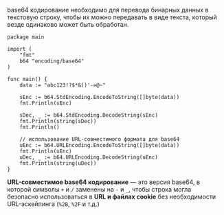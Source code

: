 
base64 кодирование необходимо для перевода бинарных данных в текстовую строку, чтобы их можно передавать в виде текста, который везде одинаково может быть обработан.

```run-go
package main

import (
	"fmt"
	b64 "encoding/base64"
)

func main() {
	data := "abc123!?$*&()'-=@~"
	
	sEnc := b64.StdEncoding.EncodeToString([]byte(data))
	fmt.Println(sEnc)
	
	sDec, _ := b64.StdEncoding.DecodeString(sEnc)
	fmt.Println(string(sDec))
	fmt.Println()
	
	// использование URL-совместимого формата для base64
	uEnc := b64.URLEncoding.EncodeToString([]byte(data))
	fmt.Println(uEnc)
	uDec, _ := b64.URLEncoding.DecodeString(uEnc)
	fmt.Println(string(uDec))
}
```

**URL-совместимое base64 кодирование** — это версия base64, в которой символы `+` и `/` заменены на `-` и `_`, чтобы строка могла безопасно использоваться в **URL и файлах cookie** без необходимости URL-эскейпинга (`%2B`, `%2F` и т.д.)